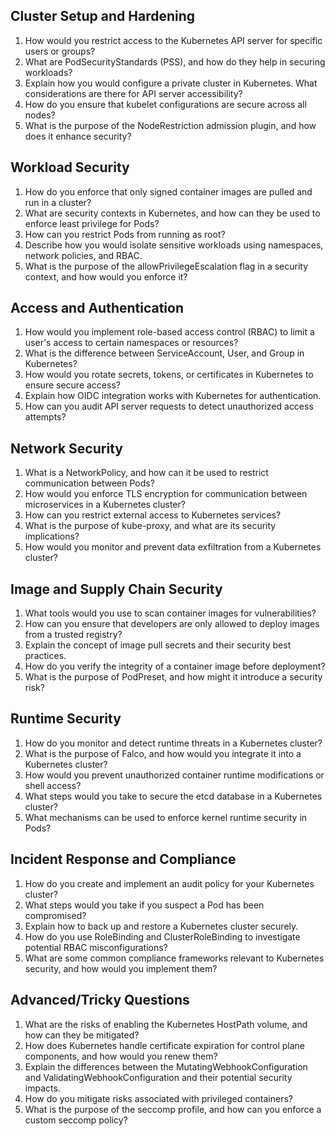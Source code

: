 ## Cluster Setup and Hardening
1. How would you restrict access to the Kubernetes API server for specific users or groups?
2. What are PodSecurityStandards (PSS), and how do they help in securing workloads?
3. Explain how you would configure a private cluster in Kubernetes. What considerations are there for API server accessibility?
4. How do you ensure that kubelet configurations are secure across all nodes?
5. What is the purpose of the NodeRestriction admission plugin, and how does it enhance security?

## Workload Security
1. How do you enforce that only signed container images are pulled and run in a cluster?
2. What are security contexts in Kubernetes, and how can they be used to enforce least privilege for Pods?
3. How can you restrict Pods from running as root?
4. Describe how you would isolate sensitive workloads using namespaces, network policies, and RBAC.
5. What is the purpose of the allowPrivilegeEscalation flag in a security context, and how would you enforce it?

## Access and Authentication
1. How would you implement role-based access control (RBAC) to limit a user's access to certain namespaces or resources?
2. What is the difference between ServiceAccount, User, and Group in Kubernetes?
3. How would you rotate secrets, tokens, or certificates in Kubernetes to ensure secure access?
4. Explain how OIDC integration works with Kubernetes for authentication.
5. How can you audit API server requests to detect unauthorized access attempts?

## Network Security
1. What is a NetworkPolicy, and how can it be used to restrict communication between Pods?
2. How would you enforce TLS encryption for communication between microservices in a Kubernetes cluster?
3. How can you restrict external access to Kubernetes services?
4. What is the purpose of kube-proxy, and what are its security implications?
5. How would you monitor and prevent data exfiltration from a Kubernetes cluster?

## Image and Supply Chain Security
1. What tools would you use to scan container images for vulnerabilities?
2. How can you ensure that developers are only allowed to deploy images from a trusted registry?
3. Explain the concept of image pull secrets and their security best practices.
4. How do you verify the integrity of a container image before deployment?
5. What is the purpose of PodPreset, and how might it introduce a security risk?

## Runtime Security
1. How do you monitor and detect runtime threats in a Kubernetes cluster?
2. What is the purpose of Falco, and how would you integrate it into a Kubernetes cluster?
3. How would you prevent unauthorized container runtime modifications or shell access?
4. What steps would you take to secure the etcd database in a Kubernetes cluster?
5. What mechanisms can be used to enforce kernel runtime security in Pods?

## Incident Response and Compliance
1. How do you create and implement an audit policy for your Kubernetes cluster?
2. What steps would you take if you suspect a Pod has been compromised?
3. Explain how to back up and restore a Kubernetes cluster securely.
4. How do you use RoleBinding and ClusterRoleBinding to investigate potential RBAC misconfigurations?
5. What are some common compliance frameworks relevant to Kubernetes security, and how would you implement them?

## Advanced/Tricky Questions
1. What are the risks of enabling the Kubernetes HostPath volume, and how can they be mitigated?
2. How does Kubernetes handle certificate expiration for control plane components, and how would you renew them?
3. Explain the differences between the MutatingWebhookConfiguration and ValidatingWebhookConfiguration and their potential security impacts.
4. How do you mitigate risks associated with privileged containers?
5. What is the purpose of the seccomp profile, and how can you enforce a custom seccomp policy?
